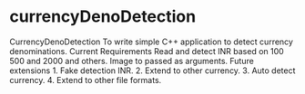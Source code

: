 # currencyDenoDetection
CurrencyDenoDetection   To write simple C++ application to detect currency denominations.  Current Requirements Read and detect INR based on 100 500 and 2000 and others. Image to passed as arguments.  Future extensions 1. Fake detection INR. 2. Extend to other currency. 3. Auto detect currency. 4. Extend to other file formats.
